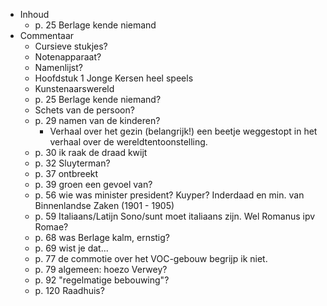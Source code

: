 - Inhoud
	- p. 25 Berlage kende niemand
- Commentaar
	- Cursieve stukjes?
	- Notenapparaat?
	- Namenlijst?
	- Hoofdstuk 1 Jonge Kersen heel speels
	- Kunstenaarswereld
	- p. 25 Berlage kende niemand?
	- Schets van de persoon?
	- p. 29 namen van de kinderen?
		- Verhaal over het gezin (belangrijk!) een beetje weggestopt in het verhaal over de wereldtentoonstelling.
	- p. 30 ik raak de draad kwijt
	- p. 32 Sluyterman?
	- p. 37 ontbreekt
	- p. 39 groen een gevoel van?
	- p. 56 wie was minister president? Kuyper? Inderdaad en min. van Binnenlandse Zaken (1901 - 1905)
	- p. 59 Italiaans/Latijn Sono/sunt moet italiaans zijn. Wel Romanus ipv Romae?
	- p. 68 was Berlage kalm, ernstig?
	- p. 69 wist je dat...
	- p. 77 de commotie over het VOC-gebouw begrijp ik niet.
	- p. 79 algemeen: hoezo Verwey?
	- p. 92 "regelmatige bebouwing"?
	- p. 120 Raadhuis?